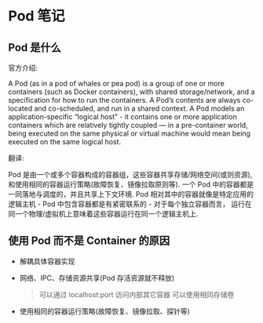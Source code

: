 # Pod 笔记

## Pod 是什么

官方介绍:

A Pod (as in a pod of whales or pea pod) is a group of one or more containers (such as Docker containers), with shared storage/network, and a specification for how to run the containers. A Pod’s contents are always co-located and co-scheduled, and run in a shared context. A Pod models an application-specific “logical host” - it contains one or more application containers which are relatively tightly coupled — in a pre-container world, being executed on the same physical or virtual machine would mean being executed on the same logical host.

翻译:

Pod 是由一个或多个容器构成的容器组，这些容器共享存储/网络空间(或则资源), 和使用相同的容器运行策略(故障恢复、镜像拉取原则等). 一个 Pod
中的容器都是一同落地与调度的，并且共享上下文环境. Pod 相对其中的容器就像是特定应用的逻辑主机 - Pod 中包含容器都是有紧密联系的 - 对于每个独立容器而言，
运行在同一个物理/虚拟机上意味着这些容器运行在同一个逻辑主机上.


## 使用 Pod 而不是 Container 的原因

- 解耦具体容器实现

- 网络、IPC、存储资源共享(Pod 存活资源就不释放)
   > 可以通过 localhost:port 访问内部其它容器
   > 可以使用相同存储卷

- 使用相同的容器运行策略(故障恢复、镜像拉取、探针等)